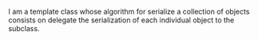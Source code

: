 I am a template class whose algorithm for serialize a collection of objects consists on delegate the serialization of each individual object to the subclass.